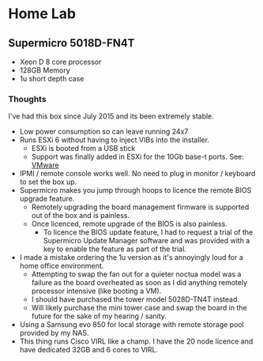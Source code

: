 # Home Lab

## Supermicro 5018D-FN4T
* Xeon D 8 core processor
* 128GB Memory
* 1u short depth case

### Thoughts
I've had this box since July 2015 and its been extremely stable.

* Low power consumption so can leave running 24x7
* Runs ESXi 6 without having to inject VIBs into the installer.
  * ESXi is booted from a USB stick
  * Support was finally added in ESXi for the 10Gb base-t ports. See: [VMware](http://www.vmware.com/resources/compatibility/detail.php?deviceCategory=io&productid=39968)
* IPMI / remote console works well. No need to plug in monitor / keyboard to set the box up.
* Supermicro makes you jump through hoops to licence the remote BIOS upgrade feature.
  * Remotely upgrading the board management firmware is supported out of the box and is painless.
  * Once licenced, remote upgrade of the BIOS is also painless.
    * To licence the BIOS update feature, I had to request a trial of the Supermicro Update Manager software and was provided with a key to enable the feature as part of the trial.
* I made a mistake ordering the 1u version as it's annoyingly loud for a home office environment. 
  * Attempting to swap the fan out for a quieter noctua model was a failure as the board overheated as soon as I did anything remotely processor intensive (like booting a VM).
  * I should have purchased the tower model 5028D-TN4T instead.
  * Will likely purchase the mini tower case and swap the board in the future for the sake of my hearing / sanity.
* Using a Samsung evo 850 for local storage with remote storage pool provided by my NAS.
* This thing runs Cisco VIRL like a champ. I have the 20 node licence and have dedicated 32GB and 6 cores to VIRL.